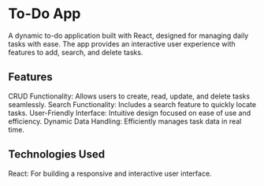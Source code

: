 # To-Do App

A dynamic to-do application built with React, designed for managing daily tasks with ease. The app provides an interactive user experience with features to add, search, and delete tasks.

## Features

CRUD Functionality: Allows users to create, read, update, and delete tasks seamlessly.
Search Functionality: Includes a search feature to quickly locate tasks.
User-Friendly Interface: Intuitive design focused on ease of use and efficiency.
Dynamic Data Handling: Efficiently manages task data in real time.
## Technologies Used

React: For building a responsive and interactive user interface.
